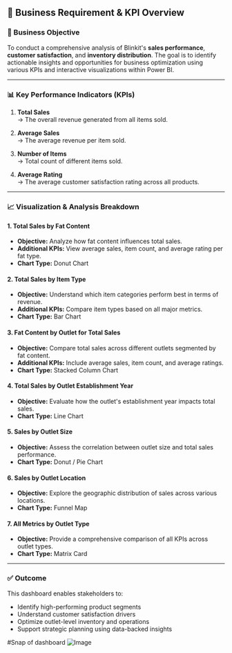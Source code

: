 ## 📌 Business Requirement & KPI Overview

### 🎯 Business Objective
To conduct a comprehensive analysis of Blinkit's **sales performance**, **customer satisfaction**, and **inventory distribution**. The goal is to identify actionable insights and opportunities for business optimization using various KPIs and interactive visualizations within Power BI.

---

### 📊 Key Performance Indicators (KPIs)

1. **Total Sales**  
   → The overall revenue generated from all items sold.

2. **Average Sales**  
   → The average revenue per item sold.

3. **Number of Items**  
   → Total count of different items sold.

4. **Average Rating**  
   → The average customer satisfaction rating across all products.

---

### 📈 Visualization & Analysis Breakdown

#### 1. Total Sales by Fat Content  
- **Objective:** Analyze how fat content influences total sales.  
- **Additional KPIs:** View average sales, item count, and average rating per fat type.  
- **Chart Type:** Donut Chart

#### 2. Total Sales by Item Type  
- **Objective:** Understand which item categories perform best in terms of revenue.  
- **Additional KPIs:** Compare item types based on all major metrics.  
- **Chart Type:** Bar Chart

#### 3. Fat Content by Outlet for Total Sales  
- **Objective:** Compare total sales across different outlets segmented by fat content.  
- **Additional KPIs:** Include average sales, item count, and average ratings.  
- **Chart Type:** Stacked Column Chart

#### 4. Total Sales by Outlet Establishment Year  
- **Objective:** Evaluate how the outlet's establishment year impacts total sales.  
- **Chart Type:** Line Chart

#### 5. Sales by Outlet Size  
- **Objective:** Assess the correlation between outlet size and total sales performance.  
- **Chart Type:** Donut / Pie Chart

#### 6. Sales by Outlet Location  
- **Objective:** Explore the geographic distribution of sales across various locations.  
- **Chart Type:** Funnel Map

#### 7. All Metrics by Outlet Type  
- **Objective:** Provide a comprehensive comparison of all KPIs across outlet types.  
- **Chart Type:** Matrix Card

---

### ✅ Outcome
This dashboard enables stakeholders to:
- Identify high-performing product segments  
- Understand customer satisfaction drivers  
- Optimize outlet-level inventory and operations  
- Support strategic planning using data-backed insights

#Snap of dashboard
![Image](https://github.com/user-attachments/assets/b01bf702-447a-4696-b5de-cd59b7975e1c)


